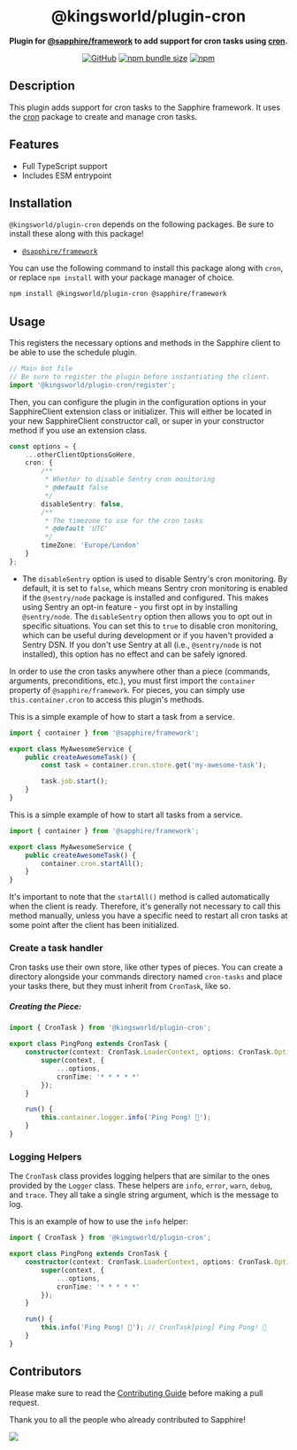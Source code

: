 <div align="center">

# @kingsworld/plugin-cron

**Plugin for <a href="https://github.com/sapphiredev/framework">@sapphire/framework</a> to add support for cron tasks using <a href="https://github.com/kelektiv/node-cron">cron</a>.**

[![GitHub](https://img.shields.io/github/license/Kings-World/sapphire-plugins)](https://github.com/Kings-World/sapphire-plugins/blob/main/LICENSE.md)
[![npm bundle size](https://pkg-size.dev/badge/bundle/83411)](https://pkg-size.dev/@kingsworld/plugin-cron)
[![npm](https://img.shields.io/npm/v/@kingsworld/plugin-cron?color=crimson&logo=npm&style=flat-square)](https://www.npmjs.com/package/@kingsworld/plugin-cron)

</div>

## Description

This plugin adds support for cron tasks to the Sapphire framework. It uses the [cron](ttps://www.npmjs.com/package/@kingsworld/plugin-cron) package to create and manage cron tasks.

## Features

-   Full TypeScript support
-   Includes ESM entrypoint

## Installation

`@kingsworld/plugin-cron` depends on the following packages. Be sure to install these along with this package!

-   [`@sapphire/framework`](https://www.npmjs.com/package/@sapphire/framework)

You can use the following command to install this package along with `cron`, or replace `npm install` with your package manager of choice.

```sh
npm install @kingsworld/plugin-cron @sapphire/framework
```

## Usage

This registers the necessary options and methods in the Sapphire client to be able to use the schedule plugin.

```ts
// Main bot file
// Be sure to register the plugin before instantiating the client.
import '@kingsworld/plugin-cron/register';
```

Then, you can configure the plugin in the configuration options in your SapphireClient extension class or initializer. This will either be located in your new SapphireClient constructor call, or super in your constructor method if you use an extension class.

```ts
const options = {
	...otherClientOptionsGoHere,
	cron: {
		/**
		 * Whether to disable Sentry cron monitoring
		 * @default false
		 */
		disableSentry: false,
		/**
		 * The timezone to use for the cron tasks
		 * @default 'UTC'
		 */
		timeZone: 'Europe/London'
	}
};
```

- The `disableSentry` option is used to disable Sentry's cron monitoring. By default, it is set to `false`, which means Sentry cron monitoring is enabled if the `@sentry/node` package is installed and configured. This makes using Sentry an opt-in feature - you first opt in by installing `@sentry/node`. The `disableSentry` option then allows you to opt out in specific situations. You can set this to `true` to disable cron monitoring, which can be useful during development or if you haven't provided a Sentry DSN. If you don't use Sentry at all (i.e., `@sentry/node` is not installed), this option has no effect and can be safely ignored.

In order to use the cron tasks anywhere other than a piece (commands, arguments, preconditions, etc.), you must first import the `container` property of `@sapphire/framework`. For pieces, you can simply use `this.container.cron` to access this plugin's methods.

This is a simple example of how to start a task from a service.

```typescript
import { container } from '@sapphire/framework';

export class MyAwesomeService {
	public createAwesomeTask() {
		const task = container.cron.store.get('my-awesome-task');

		task.job.start();
	}
}
```

This is a simple example of how to start all tasks from a service.

```typescript
import { container } from '@sapphire/framework';

export class MyAwesomeService {
	public createAwesomeTask() {
		container.cron.startAll();
	}
}
```

It's important to note that the `startAll()` method is called automatically when the client is ready. Therefore, it's generally not necessary to call this method manually, unless you have a specific need to restart all cron tasks at some point after the client has been initialized.

### Create a task handler

Cron tasks use their own store, like other types of pieces. You can create a directory alongside your commands directory named `cron-tasks` and place your tasks there, but they must inherit from `CronTask`, like so.

##### Creating the Piece:

```typescript
import { CronTask } from '@kingsworld/plugin-cron';

export class PingPong extends CronTask {
	constructor(context: CronTask.LoaderContext, options: CronTask.Options) {
		super(context, {
			...options,
			cronTime: '* * * * *'
		});
	}

	run() {
		this.container.logger.info('Ping Pong! 🏓');
	}
}
```

### Logging Helpers

The `CronTask` class provides logging helpers that are similar to the ones provided by the `Logger` class. These helpers are `info`, `error`, `warn`, `debug`, and `trace`. They all take a single string argument, which is the message to log.

This is an example of how to use the `info` helper:

```ts
import { CronTask } from '@kingsworld/plugin-cron';

export class PingPong extends CronTask {
	constructor(context: CronTask.LoaderContext, options: CronTask.Options) {
		super(context, {
			...options,
			cronTime: '* * * * *'
		});
	}

	run() {
		this.info('Ping Pong! 🏓'); // CronTask[ping] Ping Pong! 🏓
	}
}
```

## Contributors

Please make sure to read the [Contributing Guide][contributing] before making a pull request.

Thank you to all the people who already contributed to Sapphire!

<a href="https://github.com/Kings-World/sapphire-plugins/graphs/contributors">
  <img src="https://contrib.rocks/image?repo=Kings-World/sapphire-plugins" />
</a>

[contributing]: https://github.com/Kings-World/sapphire-plugins/blob/main/.github/CONTRIBUTING.md
